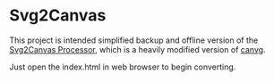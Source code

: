 # Svg2Canvas

This project is intended simplified backup and offline version of the [Svg2Canvas Processor](http://www.omnisoftsystems.com/?returnUrl=/iTrax/Home/svg2Canvas/0), which is a heavily modified version of <a href="https://code.google.com/p/canvg/">canvg</a>.

Just open the index.html in web browser to begin converting.
